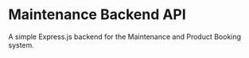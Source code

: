 # Maintenance Backend API

A simple Express.js backend for the Maintenance and Product Booking system.